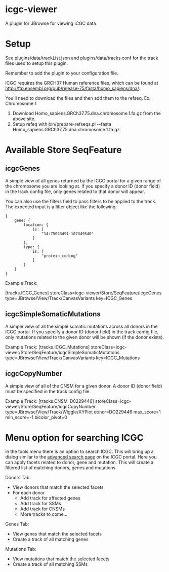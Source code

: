 # icgc-viewer
A plugin for JBrowse for viewing ICGC data

# Setup
See plugins/data/trackList.json and plugins/data/tracks.conf for the track files used to setup this plugin.

Remember to add the plugin to your configuration file.

ICGC requires the GRCH37 Human reference files, which can be found at http://ftp.ensembl.org/pub/release-75/fasta/homo_sapiens/dna/.

You'll need to download the files and then add them to the refseq.
Ex. Chromosome 1
1. Download Homo_sapiens.GRCh37.75.dna.chromosome.1.fa.gz from the above site.
2. Setup refeq with bin/prepare-refseqs.pl --fasta Homo_sapiens.GRCh37.75.dna.chromosome.1.fa.gz

# Available Store SeqFeature
## icgcGenes
A simple view of all genes returned by the ICGC portal for a given range of the chromosome you are looking at. If you specify a donor ID (donor field) in the track config file, only genes related to that donor will appear.

You can also use the filters field to pass filters to be applied to the track. The expected input is a filter object like the following:

```
{
    gene: {
        location: {
            is: [
                "14:75023491-107349540"
            ]
        },
        type: {
            is: [
                "protein_coding"
            ]
        }
    }
}
```

Example Track:

[tracks.ICGC_Genes]
storeClass=icgc-viewer/Store/SeqFeature/icgcGenes
type=JBrowse/View/Track/CanvasVariants
key=ICGC_Genes

## icgcSimpleSomaticMutations
A simple view of all the simple somatic mutations across all donors in the ICGC portal. If you specify a donor ID (donor field) in the track config file, only mutations related to the given donor will be shown (if the donor exists).

Example Track:
[tracks.ICGC_Mutations]
storeClass=icgc-viewer/Store/SeqFeature/icgcSimpleSomaticMutations
type=JBrowse/View/Track/CanvasVariants
key=ICGC_Mutations

## icgcCopyNumber
A simple view of all of the CNSM for a given donor. A donor ID (donor field) must be specified in the track config file.

Example Track:
[tracks.CNSM_D0229446]
storeClass=icgc-viewer/Store/SeqFeature/icgcCopyNumber
type=JBrowse/View/Track/Wiggle/XYPlot
donor=DO229446
max_score=1
min_score=-1
bicolor_pivot=0

# Menu option for searching ICGC
In the tools menu there is an option to search ICGC. This will bring up a dialog similar to the [advanced search page](https://dcc.icgc.org/search) on the ICGC portal. Here you can apply facets related to donor, gene and mutation. This will create a filtered list of matching donors, genes and mutations.

Donors Tab:
* View donors that match the selected facets
* For each donor
    * Add track for affected genes
    * Add track for SSMs
    * Add track for CNSMs
    * More tracks to come...

Genes Tab:
* View genes that match the selected facets
* Create a track of all matching genes

Mutations Tab:
* View mutations that match the selected facets
* Create a track of all matching SSMs